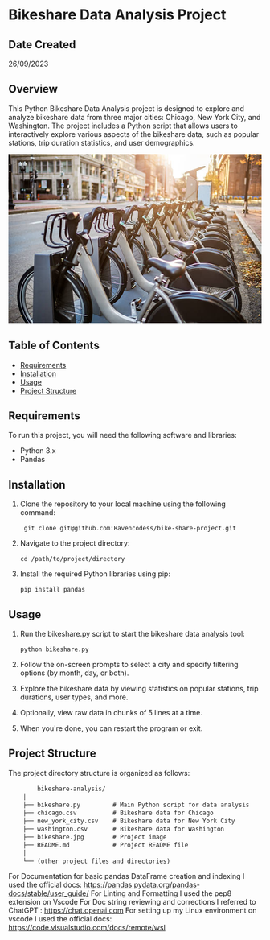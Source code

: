 # Bikeshare Data Analysis Project

## Date Created
26/09/2023

## Overview

This Python Bikeshare Data Analysis project is designed to explore and analyze bikeshare data from three major cities: Chicago, New York City, and Washington. The project includes a Python script that allows users to interactively explore various aspects of the bikeshare data, such as popular stations, trip duration statistics, and user demographics.

![Bikeshare](bikeshare.jpg)

## Table of Contents

- [Requirements](#requirements)
- [Installation](#installation)
- [Usage](#usage)
- [Project Structure](#project-structure)

## Requirements

To run this project, you will need the following software and libraries:

- Python 3.x
- Pandas

## Installation

1. Clone the repository to your local machine using the following command:

   ```
    git clone git@github.com:Ravencodess/bike-share-project.git
   ```
2. Navigate to the project directory:

    ```
    cd /path/to/project/directory
    ```
3. Install the required Python libraries using pip:

    ```
    pip install pandas 
    ```
## Usage
1. Run the bikeshare.py script to start the bikeshare data analysis tool:

    ```
    python bikeshare.py
    ```
2. Follow the on-screen prompts to select a city and specify filtering options (by month, day, or both).

3. Explore the bikeshare data by viewing statistics on popular stations, trip durations, user types, and more.

4. Optionally, view raw data in chunks of 5 lines at a time.

5. When you're done, you can restart the program or exit.

## Project Structure

The project directory structure is organized as follows:

```
        bikeshare-analysis/
    │
    ├── bikeshare.py         # Main Python script for data analysis
    ├── chicago.csv          # Bikeshare data for Chicago
    ├── new_york_city.csv    # Bikeshare data for New York City
    ├── washington.csv       # Bikeshare data for Washington
    ├── bikeshare.jpg        # Project image
    ├── README.md            # Project README file
    │
    └── (other project files and directories)
```

For Documentation for basic pandas DataFrame creation and indexing I used the official docs: https://pandas.pydata.org/pandas-docs/stable/user_guide/
For Linting and Formatting I used the pep8 extension on Vscode
For Doc string reviewing and corrections I referred to ChatGPT : https://chat.openai.com
For setting up my Linux environment on vscode I used the official docs: https://code.visualstudio.com/docs/remote/wsl
